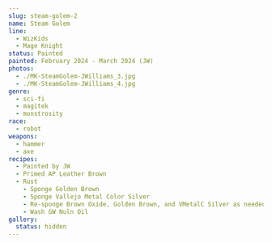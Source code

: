 ```yaml
---
slug: steam-golem-2
name: Steam Golem
line:
  - WizKids
  - Mage Knight
status: Painted
painted: February 2024 - March 2024 (JW)
photos:
  - ./MK-SteamGolem-JWilliams_3.jpg
  - ./MK-SteamGolem-JWilliams_4.jpg
genre:
  - sci-fi
  - magitek
  - monstrosity
race:
  - robot
weapons:
  - hammer
  - axe
recipes:
  - Painted by JW
  - Primed AP Leather Brown
  - Rust
    - Sponge Golden Brown
    - Sponge Vallejo Metal Color Silver
    - Re-sponge Brown Oxide, Golden Brown, and VMetalC Silver as needed
    - Wash GW Nuln Oil
gallery:
  status: hidden
---
```

